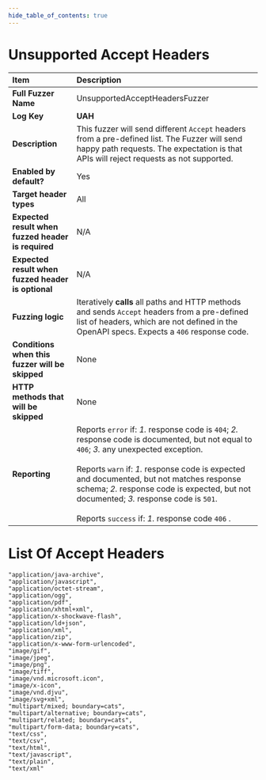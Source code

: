 ```yaml
--- 
hide_table_of_contents: true
---
```


# Unsupported Accept Headers

| Item                                               | Description                                                                                                                                                                                                                                                                                                                                                                                          |
|:---------------------------------------------------|:-----------------------------------------------------------------------------------------------------------------------------------------------------------------------------------------------------------------------------------------------------------------------------------------------------------------------------------------------------------------------------------------------------|
| **Full Fuzzer Name**                               | UnsupportedAcceptHeadersFuzzer                                                                                                                                                                                                                                                                                                                                                                       |
| **Log Key**                                        | **UAH**                                                                                                                                                                                                                                                                                                                                                                                              |
| **Description**                                    | This fuzzer will send different `Accept` headers from a pre-defined list. The Fuzzer will send happy path requests. The expectation is that APIs will reject requests as not supported.                                                                                                                                                                                                              |
| **Enabled by default?**                            | Yes                                                                                                                                                                                                                                                                                                                                                                                                  |
| **Target header types**                            | All                                                                                                                                                                                                                                                                                                                                                                                                  |
| **Expected result when fuzzed header is required** | N/A                                                                                                                                                                                                                                                                                                                                                                                                  |
| **Expected result when fuzzed header is optional** | N/A                                                                                                                                                                                                                                                                                                                                                                                                  |
| **Fuzzing logic**                                  | Iteratively **calls** all paths and HTTP methods and sends `Accept` headers from a pre-defined list of headers, which are not defined in the OpenAPI specs. Expects a `406` response code.                                                                                                                                                                                                           |
| **Conditions when this fuzzer will be skipped**    | None                                                                                                                                                                                                                                                                                                                                                                                                 |
| **HTTP methods that will be skipped**              | None                                                                                                                                                                                                                                                                                                                                                                                                 |
| **Reporting**                                      | Reports `error` if: *1.* response code is `404`; *2.* response code is documented, but not equal to `406`; *3.* any unexpected exception. <br/><br/> Reports `warn` if: *1.* response code is expected and documented, but not matches response schema; *2.* response code is expected, but not documented; *3.* response code is `501`. <br/><br/> Reports `success` if: *1.* response code `406` . | 

# List Of Accept Headers

```
"application/java-archive",
"application/javascript",
"application/octet-stream",
"application/ogg",
"application/pdf",
"application/xhtml+xml",
"application/x-shockwave-flash",
"application/ld+json",
"application/xml",
"application/zip",
"application/x-www-form-urlencoded",
"image/gif",
"image/jpeg",
"image/png",
"image/tiff",
"image/vnd.microsoft.icon",
"image/x-icon",
"image/vnd.djvu",
"image/svg+xml",
"multipart/mixed; boundary=cats",
"multipart/alternative; boundary=cats",
"multipart/related; boundary=cats",
"multipart/form-data; boundary=cats",
"text/css",
"text/csv",
"text/html",
"text/javascript",
"text/plain",
"text/xml"
```